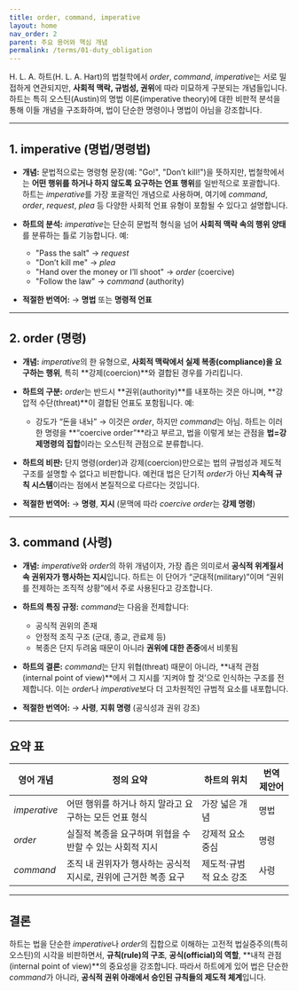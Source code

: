 ```yaml
---
title: order, command, imperative
layout: home
nav_order: 2
parent: 주요 용어와 핵심 개념
permalink: /terms/01-duty_obligation
---
```


H. L. A. 하트(H. L. A. Hart)의 법철학에서 *order*, *command*, *imperative*는 서로 밀접하게 연관되지만, **사회적 맥락, 규범성, 권위**에 따라 미묘하게 구분되는 개념들입니다. 하트는 특히 오스틴(Austin)의 명법 이론(imperative theory)에 대한 비판적 분석을 통해 이들 개념을 구조화하며, 법이 단순한 명령이나 명법이 아님을 강조합니다.

---

## 1. **imperative (명법/명령법)**

* **개념:**
  문법적으로는 명령형 문장(예: "Go!", "Don’t kill!")을 뜻하지만, 법철학에서는 **어떤 행위를 하거나 하지 않도록 요구하는 언표 행위**를 일반적으로 포괄합니다.
  하트는 *imperative*를 가장 포괄적인 개념으로 사용하며, 여기에 *command*, *order*, *request*, *plea* 등 다양한 사회적 언표 유형이 포함될 수 있다고 설명합니다.

* **하트의 분석:**
  *imperative*는 단순히 문법적 형식을 넘어 **사회적 맥락 속의 행위 양태**를 분류하는 틀로 기능합니다.
  예:

  * "Pass the salt" → *request*
  * "Don’t kill me" → *plea*
  * "Hand over the money or I’ll shoot" → *order* (coercive)
  * "Follow the law" → *command* (authority)

* **적절한 번역어:**
  → **명법** 또는 **명령적 언표**

---

## 2. **order (명령)**

* **개념:**
  *imperative*의 한 유형으로, **사회적 맥락에서 실제 복종(compliance)을 요구하는 행위**, 특히 **강제(coercion)**와 결합된 경우를 가리킵니다.

* **하트의 구분:**
  *order*는 반드시 **권위(authority)**를 내포하는 것은 아니며, **강압적 수단(threat)**이 결합된 언표도 포함됩니다.
  예:

  * 강도가 “돈을 내놔” → 이것은 *order*, 하지만 *command*는 아님.
    하트는 이러한 명령을 **“coercive order”**라고 부르고, 법을 이렇게 보는 관점을 **법=강제명령의 집합**이라는 오스틴적 관점으로 분류합니다.

* **하트의 비판:**
  단지 명령(order)과 강제(coercion)만으로는 법의 규범성과 제도적 구조를 설명할 수 없다고 비판합니다.
  예컨대 법은 단기적 *order*가 아닌 **지속적 규칙 시스템**이라는 점에서 본질적으로 다르다는 것입니다.

* **적절한 번역어:**
  → **명령**, **지시** (문맥에 따라 *coercive order*는 **강제 명령**)

---

## 3. **command (사령)**

* **개념:**
  *imperative*와 *order*의 하위 개념이자, 가장 좁은 의미로서 **공식적 위계질서 속 권위자가 행사하는 지시**입니다.
  하트는 이 단어가 “군대적(military)”이며 “권위를 전제하는 조직적 상황”에서 주로 사용된다고 강조합니다.

* **하트의 특징 규정:**
  *command*는 다음을 전제합니다:

  * 공식적 권위의 존재
  * 안정적 조직 구조 (군대, 종교, 관료제 등)
  * 복종은 단지 두려움 때문이 아니라 **권위에 대한 존중**에서 비롯됨

* **하트의 결론:**
  *command*는 단지 위협(threat) 때문이 아니라, **내적 관점(internal point of view)**에서 그 지시를 ‘지켜야 할 것’으로 인식하는 구조를 전제합니다.
  이는 *order*나 *imperative*보다 더 고차원적인 규범적 요소를 내포합니다.

* **적절한 번역어:**
  → **사령**, **지휘 명령** (공식성과 권위 강조)

---

## 요약 표

| 영어 개념        | 정의 요약                                 | 하트의 위치        | 번역 제안어 |
| ------------ | ------------------------------------- | ------------- | ------ |
| *imperative* | 어떤 행위를 하거나 하지 말라고 요구하는 모든 언표 형식       | 가장 넓은 개념      | 명법     |
| *order*      | 실질적 복종을 요구하며 위협을 수반할 수 있는 사회적 지시      | 강제적 요소 중심     | 명령     |
| *command*    | 조직 내 권위자가 행사하는 공식적 지시로, 권위에 근거한 복종 요구 | 제도적·규범적 요소 강조 | 사령     |

---

## 결론

하트는 법을 단순한 *imperative*나 *order*의 집합으로 이해하는 고전적 법실증주의(특히 오스틴)의 시각을 비판하면서, **규칙(rule)의 구조**, **공식(official)의 역할**, **내적 관점(internal point of view)**의 중요성을 강조합니다.
따라서 하트에게 있어 법은 단순한 *command*가 아니라, **공식적 권위 아래에서 승인된 규칙들의 제도적 체계**입니다.
